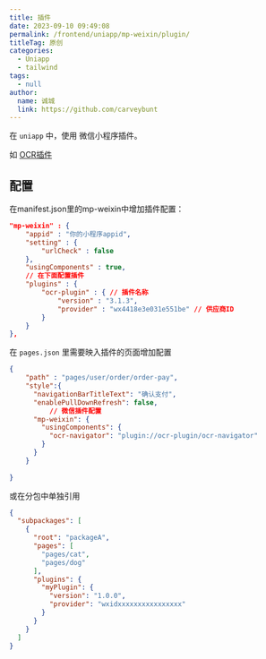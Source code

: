 ```yaml
---
title: 插件
date: 2023-09-10 09:49:08
permalink: /frontend/uniapp/mp-weixin/plugin/
titleTag: 原创
categories: 
  - Uniapp
  - tailwind
tags: 
  - null
author: 
  name: 诚城
  link: https://github.com/carveybunt
---
```


在 `uniapp` 中，使用 微信小程序插件。

如 [OCR插件](https://fuwu.weixin.qq.com/service/detail/0006eeb6160ce8429fb8cd3995b815)

## 配置

在manifest.json里的mp-weixin中增加插件配置：

```json
"mp-weixin" : {
    "appid" : "你的小程序appid",
    "setting" : {
        "urlCheck" : false
    },
    "usingComponents" : true,
    // 在下面配置插件
    "plugins" : {
        "ocr-plugin" : { // 插件名称
            "version" : "3.1.3",
            "provider" : "wx4418e3e031e551be" // 供应商ID
        }
    }
},
```

在 `pages.json` 里需要映入插件的页面增加配置

```json
{
    "path" : "pages/user/order/order-pay",
    "style":{
      "navigationBarTitleText": "确认支付",
      "enablePullDownRefresh": false,
          // 微信插件配置
      "mp-weixin": {
        "usingComponents": {
          "ocr-navigator": "plugin://ocr-plugin/ocr-navigator"
        }
      }   
    }
    
}
```



或在分包中单独引用

```json
{
  "subpackages": [
    {
      "root": "packageA",
      "pages": [
        "pages/cat",
        "pages/dog"
      ],
      "plugins": {
        "myPlugin": {
          "version": "1.0.0",
          "provider": "wxidxxxxxxxxxxxxxxxx"
        }
      }
    }
  ]
}
```
